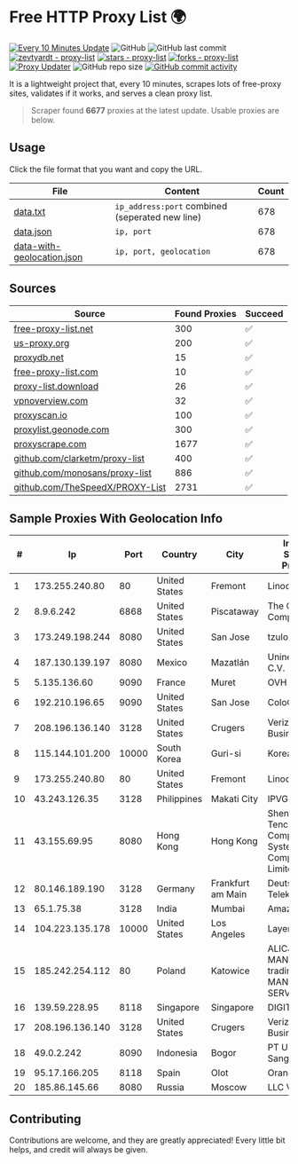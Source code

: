 
# Free HTTP Proxy List 🌍

[![Every 10 Minutes Update](https://github.com/mertguvencli/http-proxy-list/actions/workflows/main.yml/badge.svg?branch=main)](https://github.com/mertguvencli/http-proxy-list/actions/workflows/main.yml)
![GitHub](https://img.shields.io/github/license/mertguvencli/http-proxy-list)
![GitHub last commit](https://img.shields.io/github/last-commit/mertguvencli/http-proxy-list)
[![zevtyardt - proxy-list](https://img.shields.io/static/v1?label=zevtyardt&message=proxy-list&color=blue&logo=github)](https://github.com/zevtyardt/proxy-list "Go to GitHub repo")
[![stars - proxy-list](https://img.shields.io/github/stars/zevtyardt/proxy-list?style=social)](https://github.com/zevtyardt/proxy-list)
[![forks - proxy-list](https://img.shields.io/github/forks/zevtyardt/proxy-list?style=social)](https://github.com/zevtyardt/proxy-list)
[![Proxy Updater](https://github.com/zevtyardt/proxy-list/workflows/Proxy%20Updater/badge.svg)](https://github.com/zevtyardt/proxy-list/actions?query=workflow:"Proxy+Updater")
![GitHub repo size](https://img.shields.io/github/repo-size/zevtyardt/proxy-list)
[![GitHub commit activity](https://img.shields.io/github/commit-activity/m/zevtyardt/proxy-list?logo=commits)](https://github.com/zevtyardt/proxy-list/commits/main)

It is a lightweight project that, every 10 minutes, scrapes lots of free-proxy sites, validates if it works, and serves a clean proxy list.

> Scraper found **6677** proxies at the latest update. Usable proxies are below.

## Usage

Click the file format that you want and copy the URL.

|File|Content|Count|
|----|-------|-----|
|[data.txt](https://raw.githubusercontent.com/mertguvencli/http-proxy-list/main/proxy-list/data.txt)|`ip_address:port` combined (seperated new line)|678|
|[data.json](https://raw.githubusercontent.com/mertguvencli/http-proxy-list/main/proxy-list/data.json)|`ip, port`|678|
|[data-with-geolocation.json](https://raw.githubusercontent.com/mertguvencli/http-proxy-list/main/proxy-list/data-with-geolocation.json)|`ip, port, geolocation`|678|

## Sources

|Source|Found Proxies|Succeed|
|------|-------------|-------|
|[free-proxy-list.net](https://free-proxy-list.net)|300|✅|
|[us-proxy.org](https://www.us-proxy.org)|200|✅|
|[proxydb.net](http://proxydb.net)|15|✅|
|[free-proxy-list.com](https://free-proxy-list.com/?page=&port=&type%5B%5D=http&type%5B%5D=https&up_time=0&search=Search)|10|✅|
|[proxy-list.download](https://www.proxy-list.download/HTTP)|26|✅|
|[vpnoverview.com](https://vpnoverview.com/privacy/anonymous-browsing/free-proxy-servers)|32|✅|
|[proxyscan.io](https://www.proxyscan.io)|100|✅|
|[proxylist.geonode.com](https://proxylist.geonode.com/api/proxy-list?limit=300&page=1&sort_by=lastChecked&sort_type=desc&protocols=http,https)|300|✅|
|[proxyscrape.com](https://api.proxyscrape.com/v2/?request=displayproxies&protocol=http&timeout=10000&country=all&ssl=all&anonymity=all)|1677|✅|
|[github.com/clarketm/proxy-list](https://raw.githubusercontent.com/clarketm/proxy-list/master/proxy-list-raw.txt)|400|✅|
|[github.com/monosans/proxy-list](https://raw.githubusercontent.com/monosans/proxy-list/main/proxies/http.txt)|886|✅|
|[github.com/TheSpeedX/PROXY-List](https://raw.githubusercontent.com/TheSpeedX/PROXY-List/master/http.txt)|2731|✅|


## Sample Proxies With Geolocation Info

|#|Ip|Port|Country|City|Internet Service Provider|
|-|--|----|-------|----|-------------------------|
|1|173.255.240.80|80|United States|Fremont|Linode, LLC|
|2|8.9.6.242|6868|United States|Piscataway|The Constant Company, LLC|
|3|173.249.198.244|8080|United States|San Jose|tzulo, inc.|
|4|187.130.139.197|8080|Mexico|Mazatlán|Uninet S.A. de C.V.|
|5|5.135.136.60|9090|France|Muret|OVH SAS|
|6|192.210.196.65|9090|United States|San Jose|ColoCrossing|
|7|208.196.136.140|3128|United States|Crugers|Verizon Business|
|8|115.144.101.200|10000|South Korea|Guri-si|Korea Telecom|
|9|173.255.240.80|80|United States|Fremont|Linode, LLC|
|10|43.243.126.35|3128|Philippines|Makati City|IPVG|
|11|43.155.69.95|8080|Hong Kong|Hong Kong|Shenzhen Tencent Computer Systems Company Limited|
|12|80.146.189.190|3128|Germany|Frankfurt am Main|Deutsche Telekom AG|
|13|65.1.75.38|3128|India|Mumbai|Amazon.com|
|14|104.223.135.178|10000|United States|Los Angeles|LayerHost|
|15|185.242.254.112|80|Poland|Katowice|ALICJA MANIERA trading as MANIERA SERVICE|
|16|139.59.228.95|8118|Singapore|Singapore|DIGITALOCEAN|
|17|208.196.136.140|3128|United States|Crugers|Verizon Business|
|18|49.0.2.242|8090|Indonesia|Bogor|PT Usaha Adi Sanggoro|
|19|95.17.166.205|8118|Spain|Olot|Orange Spain|
|20|185.86.145.66|8080|Russia|Moscow|LLC VK|



## Contributing

Contributions are welcome, and they are greatly appreciated! Every
little bit helps, and credit will always be given.

